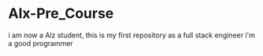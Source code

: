 # Alx-Pre_Course
i am now a Alz student, this is my first repository as a full stack engineer
i'm  a good programmer

